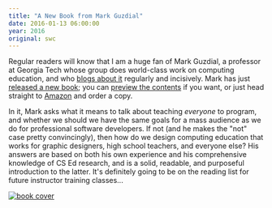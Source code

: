 ```yaml
---
title: "A New Book from Mark Guzdial"
date: 2016-01-13 06:00:00
year: 2016
original: swc
---
```


Regular readers will know that I am a huge fan of Mark Guzdial,
a professor at Georgia Tech whose group does world-class work on computing education,
and who [blogs about it](https://computinged.wordpress.com/) regularly and incisively.
Mark has just [released a new book](https://computinged.wordpress.com/2015/12/23/book-released-learner-centered-design-of-computing-education-research-on-computing-for-everyone/);
you can [preview the contents](https://dl.dropboxusercontent.com/u/2635522/LCD-CE-TOC-Preface-Dec2015.pdf) if you want,
or just head straight to [Amazon](http://www.amazon.com/Learner-Centered-Design-Computing-Education-Human-Centered/dp/1627053514/)
and order a copy.

In it,
Mark asks what it means to talk about teaching *everyone* to program,
and whether we should we have the same goals for a mass audience as we do for professional software developers.
If not (and he makes the "not" case pretty convincingly),
then how do we design computing education that works for graphic designers,
high school teachers,
and everyone else?
His answers are based on both his own experience and his comprehensive knowledge of CS Ed research,
and is a solid, readable, and purposeful introduction to the latter.
It's definitely going to be on the reading list for future instructor training classes...

[![book cover]({{site.github.url}}/files/2016/01/guzdial-lcd-cover.png)](http://www.amazon.com/Learner-Centered-Design-Computing-Education-Human-Centered/dp/1627053514/)
